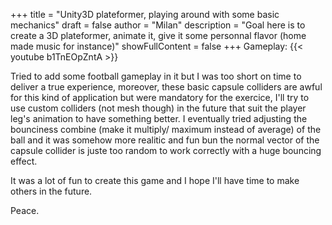 +++
title = "Unity3D plateformer, playing around with some basic mechanics"
draft = false
author = "Milan"
description = "Goal here is to create a 3D plateformer, animate it, give it some personnal flavor (home made music for instance)"
showFullContent = false
+++
Gameplay: 
{{< youtube b1TnEOpZntA >}}

Tried to add some football gameplay in it but I was too short on time to deliver a true experience, moreover, these basic capsule colliders are awful for this kind of application but were mandatory for the exercice, I'll try to use custom colliders (not mesh though) in the future that suit the player leg's animation to have something better.
I eventually tried adjusting the bounciness combine (make it multiply/ maximum instead of average) of the ball and it was somehow more realitic and fun bun the normal vector of the capsule collider is juste too random to work correctly with a huge bouncing effect.

It was a lot of fun to create this game and I hope I'll have time to make others in the future.

Peace.





